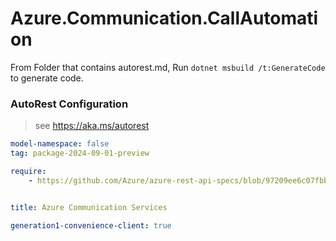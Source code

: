 # Azure.Communication.CallAutomation

From Folder that contains autorest.md, Run `dotnet msbuild /t:GenerateCode` to generate code.

### AutoRest Configuration
> see https://aka.ms/autorest

```yaml
model-namespace: false
tag: package-2024-09-01-preview

require:
    - https://github.com/Azure/azure-rest-api-specs/blob/97209ee6c07fbb540b4afdfed2e1ebb2fa384169/specification/communication/data-plane/CallAutomation/readme.md


title: Azure Communication Services

generation1-convenience-client: true
```
